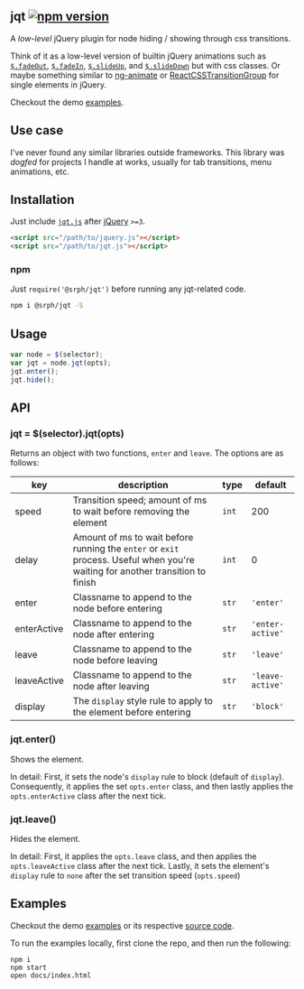 ## jqt [![npm version](https://img.shields.io/npm/v/@srph/jqt.svg?style=flat)](https://www.npmjs.com/package/@srph/jqt)
A *low-level* jQuery plugin for node hiding / showing through css transitions.

Think of it as a low-level version of builtin jQuery animations such as [`$.fadeOut`](http://api.jquery.com/fadeout/), [`$.fadeIn`](http://api.jquery.com/fadein/), [`$.slideUp`](http://api.jquery.com/slideup/), and [`$.slideDown`](http://api.jquery.com/slidedown/) but with css classes. Or maybe something similar to [ng-animate](https://docs.angularjs.org/api/ngAnimate) or [ReactCSSTransitionGroup](https://facebook.github.io/react/docs/animation.html) for single elements in jQuery.

Checkout the demo [examples](https://srph.github.io/jqt).

## Use case
I've never found any similar libraries outside frameworks. This library was *dogfed* for projects I handle at works, usually for tab transitions, menu animations, etc.

## Installation
Just include [`jqt.js`](https://raw.githubusercontent.com/srph/jqt/master/lib/jqt.js) after [jQuery](jquery) `>=3`.

```html
<script src="/path/to/jquery.js"></script>
<script src="/path/to/jqt.js"></script>
```

### npm
Just `require('@srph/jqt')` before running any jqt-related code.
```bash
npm i @srph/jqt -S
```

## Usage
```js
var node = $(selector);
var jqt = node.jqt(opts);
jqt.enter();
jqt.hide();
```

## API
### jqt = $(selector).jqt(opts)
Returns an object with two functions, `enter` and `leave`. The options are as follows:

| key | description | type | default |
|-----|-------------|------|---------|
|speed|Transition speed; amount of ms to wait before removing the element|`int`|200|
|delay|Amount of ms to wait before running the `enter` or `exit` process. Useful when you're waiting for another transition to finish|`int`|0|
|enter|Classname to append to the node before entering|`str`|`'enter'`|
|enterActive|Classname to append to the node after entering|`str`|`'enter-active'`|
|leave|Classname to append to the node before leaving|`str`|`'leave'`|
|leaveActive|Classname to append to the node after leaving|`str`|`'leave-active'`|
|display|The `display` style rule to apply to the element before entering|`str`|`'block'`|

### jqt.enter()
Shows the element.

In detail: First, it sets the node's `display` rule to block (default of `display`). Consequently, it applies the set `opts.enter` class, and then lastly applies the `opts.enterActive` class after the next tick.

### jqt.leave()
Hides the element.

In detail: First, it applies the `opts.leave` class, and then applies the `opts.leaveActive` class after the next tick. Lastly, it sets the element's `display` rule to `none` after the set transition speed (`opts.speed`)

## Examples
Checkout the demo [examples](https://srph.github.io/jqt) or its respective [source code](docs).

To run the examples locally, first clone the repo, and then run the following:
```
npm i
npm start
open docs/index.html
```